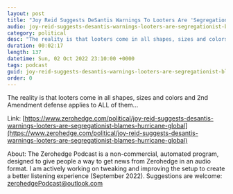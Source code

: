 ```yaml
---
layout: post
title: "Joy Reid Suggests DeSantis Warnings To Looters Are 'Segregationist' - Blames Hurricane On Global Warming"
audio: joy-reid-suggests-desantis-warnings-looters-are-segregationist-blames-hurricane-global-0
category: political
desc: "The reality is that looters come in all shapes, sizes and colors and 2nd Amendment defense applies to ALL of them..."
duration: 00:02:17
length: 137
datetime: Sun, 02 Oct 2022 23:10:00 +0000
tags: podcast
guid: joy-reid-suggests-desantis-warnings-looters-are-segregationist-blames-hurricane-global-0
order: 0
---
```

The reality is that looters come in all shapes, sizes and colors and 2nd Amendment defense applies to ALL of them...

Link: [https://www.zerohedge.com/political/joy-reid-suggests-desantis-warnings-looters-are-segregationist-blames-hurricane-global](https://www.zerohedge.com/political/joy-reid-suggests-desantis-warnings-looters-are-segregationist-blames-hurricane-global)

About: The Zerohedge Podcast is a non-commercial, automated program, designed to give people a way to get news from Zerohedge in an audio format.  I am actively working on tweaking and improving the setup to create a better listening experience (September 2022).  Suggestions are welcome: [zerohedgePodcast@outlook.com](mailto:zerohedgePodcast@outlook.com)